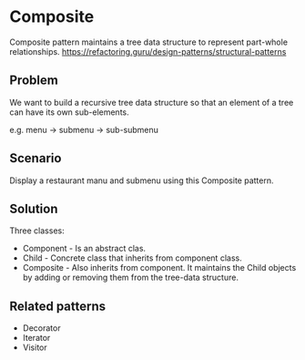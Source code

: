 # Composite
Composite pattern maintains a tree data structure to represent part-whole relationships.
https://refactoring.guru/design-patterns/structural-patterns

## Problem
We want to build a recursive tree data structure so that an element of a tree can have its own sub-elements. 

e.g. menu -> submenu -> sub-submenu

## Scenario
Display a restaurant manu and submenu using this Composite pattern.

## Solution
Three classes:

- Component - Is an abstract clas.
- Child - Concrete class that inherits from component class.
- Composite - Also inherits from component. It maintains the Child objects by adding or removing them from the 
  tree-data structure. 

## Related patterns
- Decorator
- Iterator
- Visitor
 
